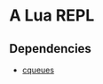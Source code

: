 # A Lua REPL

## Dependencies

  - [cqueues](http://25thandclement.com/~william/projects/cqueues.html)
